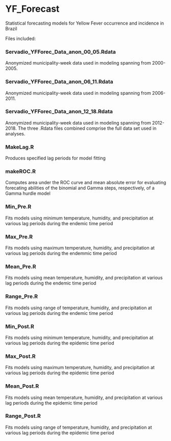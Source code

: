 # YF_Forecast
Statistical forecasting models for Yellow Fever occurrence and incidence in Brazil


Files included:

### Servadio_YFForec_Data_anon_00_05.Rdata
Anonymized municipality-week data used in modeling spanning from 2000-2005. 

### Servadio_YFForec_Data_anon_06_11.Rdata
Anonymized municipality-week data used in modeling spanning from 2006-2011. 

### Servadio_YFForec_Data_anon_12_18.Rdata
Anonymized municipality-week data used in modeling spanning from 2012-2018. The three .Rdata files combined comprise the full data set used in analyses.

### MakeLag.R
Produces specified lag periods for model fitting

### makeROC.R
Computes area under the ROC curve and mean absolute error for evaluating forecating abilities of the binomial and Gamma steps, respectively, of a Gamma hurdle model

### Min_Pre.R 
Fits models using minimum temperature, humidity, and precipitation at various lag periods during the endemic time period

### Max_Pre.R 
Fits models using maximum temperature, humidity, and precipitation at various lag periods during the endemmic time period

### Mean_Pre.R 
Fits models using mean temperature, humidity, and precipitation at various lag periods during the endemic time period

### Range_Pre.R 
Fits models using range of temperature, humidity, and precipitation at various lag periods during the endemic time period

### Min_Post.R 
Fits models using minimum temperature, humidity, and precipitation at various lag periods during the epidemic time period

### Max_Post.R 
Fits models using maximum temperature, humidity, and precipitation at various lag periods during the epidemic time period

### Mean_Post.R 
Fits models using mean temperature, humidity, and precipitation at various lag periods during the epidemic time period

### Range_Post.R 
Fits models using range of temperature, humidity, and precipitation at various lag periods during the epidemic time period

